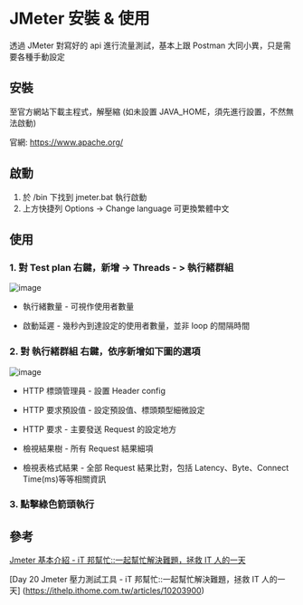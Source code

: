 # JMeter 安裝 & 使用

透過 JMeter 對寫好的 api 進行流量測試，基本上跟 Postman 大同小異，只是需要各種手動設定

## 安裝

至官方網站下載主程式，解壓縮 (如未設置 JAVA_HOME，須先進行設置，不然無法啟動)

官網: https://www.apache.org/

## 啟動

1. 於 /bin 下找到 jmeter.bat 執行啟動
2. 上方快捷列 Options -> Change language 可更換繁體中文

## 使用

### 1. 對 Test plan 右鍵，新增 -> Threads - > 執行緒群組
   
   ![image](https://github.com/dacelo971130/learing/assets/83411220/623c9d19-f2e3-4810-afbe-f7ca5f1c893b)

   * 執行緒數量 - 可視作使用者數量
   
   * 啟動延遲 - 幾秒內到達設定的使用者數量，並非 loop 的間隔時間

### 2.  對 執行緒群組 右鍵，依序新增如下圖的選項
   
   ![image](https://github.com/dacelo971130/learing/assets/83411220/72320071-277a-419d-b9ab-f1251677d9d2)

   * HTTP 標頭管理員 - 設置 Header config 
     
   * HTTP 要求預設值 - 設定預設值、標頭類型細微設定
     
   * HTTP 要求 - 主要發送 Request 的設定地方
     
   * 檢視結果樹 - 所有 Request 結果細項
     
   * 檢視表格式結果 - 全部 Request 結果比對，包括 Latency、Byte、Connect Time(ms)等等相關資訊

### 3. 點擊綠色箭頭執行

## 參考

[Jmeter 基本介紹 - iT 邦幫忙::一起幫忙解決難題，拯救 IT 人的一天](https://ithelp.ithome.com.tw/articles/10186852)

[Day 20 Jmeter 壓力測試工具 - iT 邦幫忙::一起幫忙解決難題，拯救 IT 人的一天] (https://ithelp.ithome.com.tw/articles/10203900)

     
